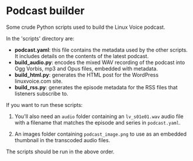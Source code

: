 # Podcast builder

Some crude Python scripts used to build the Linux Voice podcast.

In the 'scripts' directory are:
- **podcast.yaml**: this file contains the metadata used by the other scripts. It
  includes details on the contents of the latest podcast.
- **build_audio.py**: encodes the mixed WAV recording of the podcast into Ogg
  Vorbis, mp3 and Opus files, embedded with metadata.
- **build_html.py**: generates the HTML post for the WordPress linuxvoice.com site.
- **build_rss.py**: generates the episode metadata for the RSS files that listeners
  subscribe to.

If you want to run these scripts:

1. You'll also need an `audio` folder containing an `lv_s01e01.wav` audio file
with a filename that matches the episode and series in `podcast.yaml`.

1. An images folder containing `podcast_image.png` to use as an embedded
thumbnail in the transcoded audio files.

The scripts should be run in the above order.
